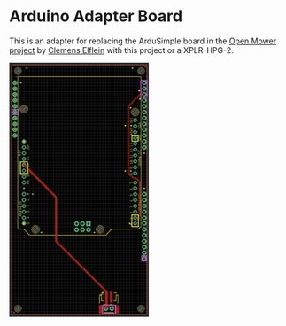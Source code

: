 # Arduino Adapter Board

This is an adapter for replacing the ArduSimple board in the [Open Mower project](https://github.com/ClemensElflein/OpenMower) by [Clemens Elflein](https://github.com/ClemensElflein/OpenMower/commits?author=ClemensElflein) with this project or a XPLR-HPG-2.

<img src="../../docu/ArduinoAdapter.png?raw=true" width="50%" height="50%">
